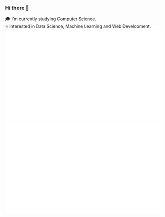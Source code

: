 ### Hi there 👋
🎓 I’m currently studying Computer Science. </br>
⭐️ Interested in Data Science, Machine Learning and Web Development.
![](https://github.com/Gatmatz/GithubStats/blob/master/generated/overview.svg#gh-dark-mode-only)
![](https://github.com/Gatmatz/GithubStats/blob/master/generated/languages.svg#gh-dark-mode-only)
